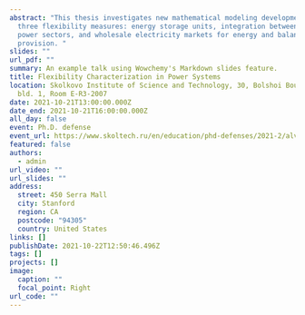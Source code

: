 ```yaml
---
abstract: "This thesis investigates new mathematical modeling development of
  three flexibility measures: energy storage units, integration between heat and
  power sectors, and wholesale electricity markets for energy and balancing
  provision. "
slides: ""
url_pdf: ""
summary: An example talk using Wowchemy's Markdown slides feature.
title: Flexibility Characterization in Power Systems
location: Skolkovo Institute of Science and Technology, 30, Bolshoi Boulevard,
  bld. 1, Room E-R3-2007
date: 2021-10-21T13:00:00.000Z
date_end: 2021-10-21T16:00:00.000Z
all_day: false
event: Ph.D. defense
event_url: https://www.skoltech.ru/en/education/phd-defenses/2021-2/alvaro-gonzalez/
featured: false
authors:
  - admin
url_video: ""
url_slides: ""
address:
  street: 450 Serra Mall
  city: Stanford
  region: CA
  postcode: "94305"
  country: United States
links: []
publishDate: 2021-10-22T12:50:46.496Z
tags: []
projects: []
image:
  caption: ""
  focal_point: Right
url_code: ""
---
```

